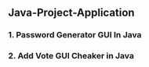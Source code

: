 ## Java-Project-Application
### 1. Password Generator GUI In Java
### 2. Add Vote GUI Cheaker in Java
